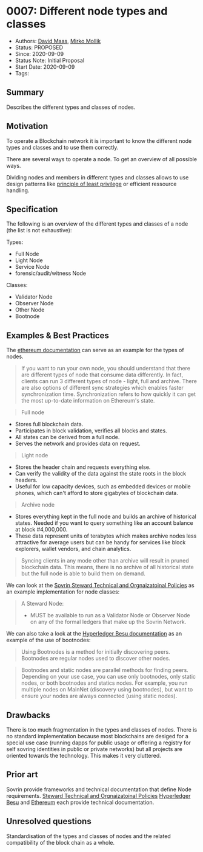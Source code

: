 # 0007: Different node types and classes
- Authors: [David Maas](david_maas@hotmail.de), [Mirko Mollik](mollik@trustcerts.de) 
- Status: PROPOSED
- Since: 2020-09-09 
- Status Note: Initial Proposal  
- Start Date: 2020-09-09 
- Tags: 

## Summary

Describes the different types and classes of nodes.

## Motivation

To operate a Blockchain network it is important to know the different node types and classes and to use them correctly.

There are several ways to operate a node. To get an overview of all possible ways. 

Dividing nodes and members in different types and classes allows to use design patterns like [principle of least privilege](https://en.wikipedia.org/wiki/Principle_of_least_privilege) or efficient ressource handling.

## Specification

The following is an overview of the different types and classes of a node (the list is not exhaustive):

Types:
- Full Node
- Light Node
- Service Node
- forensic/audit/witness Node

Classes:
- Validator Node
- Observer Node
- Other Node
- Bootnode


## Examples & Best Practices

The [ethereum documentation](https://ethereum.org/en/developers/docs/nodes-and-clients/) can serve as an example for the types of nodes.

> If you want to run your own node, you should understand that there are different types of node that consume data differently. In fact, clients can run 3 different types of node - light, full and archive. There are also options of different sync strategies which enables faster synchronization time. Synchronization refers to how quickly it can get the most up-to-date information on Ethereum's state.

>  Full node
 - Stores full blockchain data.
 - Participates in block validation, verifies all blocks and states.
 - All states can be derived from a full node.
 - Serves the network and provides data on request.
 
> Light node
- Stores the header chain and requests everything else.
- Can verify the validity of the data against the state roots in the block headers.
- Useful for low capacity devices, such as embedded devices or mobile phones, which can't afford to store gigabytes of blockchain data.

> Archive node
- Stores everything kept in the full node and builds an archive of historical states. Needed if you want to query something like an account balance at block #4,000,000.
- These data represent units of terabytes which makes archive nodes less attractive for average users but can be handy for services like block explorers, wallet vendors, and chain analytics.
> Syncing clients in any mode other than archive will result in pruned blockchain data. This means, there is no archive of all historical state but the full node is able to build them on demand.

We can look at the [Sovrin Steward Technical and Orgnaizatoinal Policies](https://sovrin.org/wp-content/uploads/Steward-Technical-and-Organizational-Policies-V2.pdf) as an example implementation for node classes:
> A Steward Node:
> * MUST be available to run as a Validator Node or Observer Node on any of the formal ledgers that make up the Sovrin Network.

We can also take a look at the [Hyperledger Besu documentation](https://besu.hyperledger.org/en/stable/HowTo/Find-and-Connect/Bootnodes/) as an example of the use of bootnodes: 
> Using Bootnodes is a method for initially discovering peers. Bootnodes are regular nodes used to discover other nodes.

> Bootnodes and static nodes are parallel methods for finding peers. Depending on your use case, you can use only bootnodes, only static nodes, or both bootnodes and statics nodes. For example, you run multiple nodes on MainNet (discovery using bootnodes), but want to ensure your nodes are always connected (using static nodes).

## Drawbacks

There is too much fragmentation in the types and classes of nodes. There is no standard implementation because most blockchains are desiged for a special use case (running dapps for public usage or offering a registry for self sovring identities in public or private networks) but all projects are oriented towards the technology. This makes it very cluttered.

## Prior art

 Sovrin provide frameworks and technical documentation that define Node requirements. 
 [Steward Technical and Orgnaizatoinal Policies](https://sovrin.org/wp-content/uploads/Steward-Technical-and-Organizational-Policies-V2.pdf)
 [Hyperledger Besu](https://besu.hyperledger.org/en/stable/) and [Ethereum](https://ethereum.org/en/developers/docs/) each provide technical documentation.

## Unresolved questions

Standardisation of the types and classes of nodes and the related compatibility of the block chain as a whole. 

